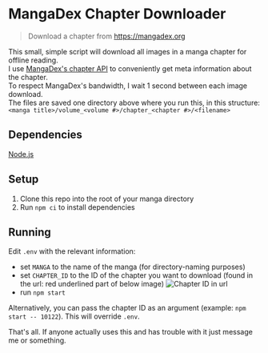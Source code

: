 # MangaDex Chapter Downloader
> Download a chapter from https://mangadex.org

This small, simple script will download all images in a manga chapter for offline reading.\
I use [MangaDex's chapter API](https://mangadex.org/api/chapter/10122) to conveniently get meta information about the chapter.\
To respect MangaDex's bandwidth, I wait 1 second between each image download.\
The files are saved one directory above where you run this, in this structure:\
`<manga title>/volume_<volume #>/chapter_<chapter #>/<filename>`

## Dependencies
[Node.js](https://nodejs.org)

## Setup
1) Clone this repo into the root of your manga directory
2) Run `npm ci` to install dependencies

## Running
Edit `.env` with the relevant information:
- set `MANGA` to the name of the manga (for directory-naming purposes)
- set `CHAPTER_ID` to the ID of the chapter you want to download (found in the url: red underlined part of below image)
![Chapter ID in url](https://i.imgur.com/ScdRjiB.png)
- run `npm start`

Alternatively, you can pass the chapter ID as an argument (example: `npm start -- 10122`). This will override `.env`.

That's all. If anyone actually uses this and has trouble with it just message me or something.
